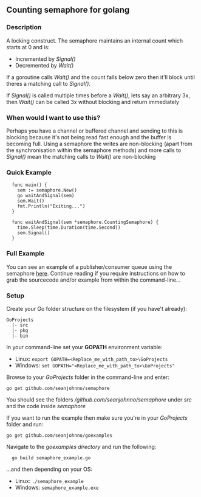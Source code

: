 ## Counting semaphore for golang

### Description

A locking construct. The semaphore maintains an internal count which starts at 0 and is:

* Incremented by *Signal()*
* Decremented by *Wait()*

If a goroutine calls *Wait()* and the count falls below zero then it'll block until theres a matching call to *Signal()*.

If *Signal()* is called multiple times before a *Wait()*, lets say an arbitrary 3x, then *Wait()* can be called 3x without blocking and return immediately 

### When would I want to use this?

Perhaps you have a channel or buffered channel and sending to this is blocking because it's not being read fast enough and the buffer is becoming full. Using a semaphore the writes are non-blocking (apart from the synchronisation within the semaphore methods) and more calls to *Signal()* mean the matching calls to *Wait()* are non-blocking

### Quick Example

```
  func main() {
    sem := semaphore.New()
    go waitAndSignal(sem)
    sem.Wait()
    fmt.Println("Exiting...")
  }
  
  func waitAndSignal(sem *semaphore.CountingSemaphore) {
    time.Sleep(time.Duration(time.Second))
    sem.Signal()
  }
```

### Full Example

You can see an example of a publisher/consumer queue using the semaphore [here](https://github.com/seanjohnno/goexamples/blob/master/semaphore_example.go). Continue reading if you require instructions on how to grab the sourcecode and/or example from within the command-line...

### Setup

Create your Go folder structure on the filesystem (if you have't already):

```
GoProjects
  |- src
  |- pkg
  |- bin
```
In your command-line set your **GOPATH** environment variable:

* Linux: `export GOPATH=<Replace_me_with_path_to>\GoProjects`
* Windows: `set GOPATH="<Replace_me_with_path_to>\GoProjects"`

Browse to your *GoProjects* folder in the command-line and enter:

  `go get github.com/seanjohnno/semaphore`

You should see the folders */github.com/seanjohnno/semaphore* under *src* and the code inside *semaphore*

If you want to run the example then make sure you're in your *GoProjects* folder and run:

  `go get github.com/seanjohnno/goexamples`

Navigate to the *goexamples directory* and run the following:

```
  go build semaphore_example.go
```

...and then depending on your OS:

* Linux: `./semaphore_example`
* Windows: `semaphore_example.exe`
  



